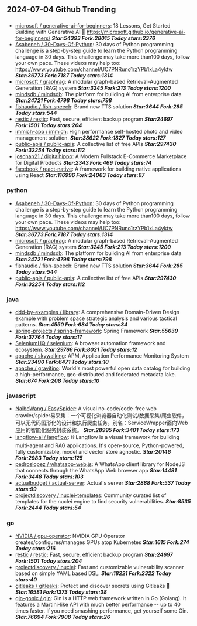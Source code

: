 ## 2024-07-04 Github Trending

### 
* [microsoft / generative-ai-for-beginners](https://github.com/microsoft/generative-ai-for-beginners): 18 Lessons, Get Started Building with Generative AI 🔗 https://microsoft.github.io/generative-ai-for-beginners/ ***Star:54393 Fork:28015 Today stars:2376***
* [Asabeneh / 30-Days-Of-Python](https://github.com/Asabeneh/30-Days-Of-Python): 30 days of Python programming challenge is a step-by-step guide to learn the Python programming language in 30 days. This challenge may take more than100 days, follow your own pace. These videos may help too: https://www.youtube.com/channel/UC7PNRuno1rzYPb1xLa4yktw ***Star:36773 Fork:7187 Today stars:1314***
* [microsoft / graphrag](https://github.com/microsoft/graphrag): A modular graph-based Retrieval-Augmented Generation (RAG) system ***Star:3245 Fork:213 Today stars:1200***
* [mindsdb / mindsdb](https://github.com/mindsdb/mindsdb): The platform for building AI from enterprise data ***Star:24721 Fork:4798 Today stars:798***
* [fishaudio / fish-speech](https://github.com/fishaudio/fish-speech): Brand new TTS solution ***Star:3644 Fork:285 Today stars:544***
* [restic / restic](https://github.com/restic/restic): Fast, secure, efficient backup program ***Star:24697 Fork:1501 Today stars:204***
* [immich-app / immich](https://github.com/immich-app/immich): High performance self-hosted photo and video management solution. ***Star:38622 Fork:1827 Today stars:127***
* [public-apis / public-apis](https://github.com/public-apis/public-apis): A collective list of free APIs ***Star:297430 Fork:32254 Today stars:112***
* [joschan21 / digitalhippo](https://github.com/joschan21/digitalhippo): A Modern Fullstack E-Commerce Marketplace for Digital Products ***Star:2343 Fork:469 Today stars:74***
* [facebook / react-native](https://github.com/facebook/react-native): A framework for building native applications using React ***Star:116996 Fork:24063 Today stars:67***

### python
* [Asabeneh / 30-Days-Of-Python](https://github.com/Asabeneh/30-Days-Of-Python): 30 days of Python programming challenge is a step-by-step guide to learn the Python programming language in 30 days. This challenge may take more than100 days, follow your own pace. These videos may help too: https://www.youtube.com/channel/UC7PNRuno1rzYPb1xLa4yktw ***Star:36773 Fork:7187 Today stars:1314***
* [microsoft / graphrag](https://github.com/microsoft/graphrag): A modular graph-based Retrieval-Augmented Generation (RAG) system ***Star:3245 Fork:213 Today stars:1200***
* [mindsdb / mindsdb](https://github.com/mindsdb/mindsdb): The platform for building AI from enterprise data ***Star:24721 Fork:4798 Today stars:798***
* [fishaudio / fish-speech](https://github.com/fishaudio/fish-speech): Brand new TTS solution ***Star:3644 Fork:285 Today stars:544***
* [public-apis / public-apis](https://github.com/public-apis/public-apis): A collective list of free APIs ***Star:297430 Fork:32254 Today stars:112***

### java
* [ddd-by-examples / library](https://github.com/ddd-by-examples/library): A comprehensive Domain-Driven Design example with problem space strategic analysis and various tactical patterns. ***Star:4550 Fork:684 Today stars:34***
* [spring-projects / spring-framework](https://github.com/spring-projects/spring-framework): Spring Framework ***Star:55639 Fork:37764 Today stars:17***
* [SeleniumHQ / selenium](https://github.com/SeleniumHQ/selenium): A browser automation framework and ecosystem. ***Star:29766 Fork:8021 Today stars:12***
* [apache / skywalking](https://github.com/apache/skywalking): APM, Application Performance Monitoring System ***Star:23490 Fork:6471 Today stars:10***
* [apache / gravitino](https://github.com/apache/gravitino): World's most powerful open data catalog for building a high-performance, geo-distributed and federated metadata lake. ***Star:674 Fork:208 Today stars:10***

### javascript
* [NaiboWang / EasySpider](https://github.com/NaiboWang/EasySpider): A visual no-code/code-free web crawler/spider易采集：一个可视化浏览器自动化测试/数据采集/爬虫软件，可以无代码图形化的设计和执行爬虫任务。别名：ServiceWrapper面向Web应用的智能化服务封装系统。 ***Star:28995 Fork:3401 Today stars:173***
* [langflow-ai / langflow](https://github.com/langflow-ai/langflow): ⛓️ Langflow is a visual framework for building multi-agent and RAG applications. It's open-source, Python-powered, fully customizable, model and vector store agnostic. ***Star:20146 Fork:2983 Today stars:125***
* [pedroslopez / whatsapp-web.js](https://github.com/pedroslopez/whatsapp-web.js): A WhatsApp client library for NodeJS that connects through the WhatsApp Web browser app ***Star:14481 Fork:3448 Today stars:103***
* [actualbudget / actual-server](https://github.com/actualbudget/actual-server): Actual's server ***Star:2888 Fork:537 Today stars:99***
* [projectdiscovery / nuclei-templates](https://github.com/projectdiscovery/nuclei-templates): Community curated list of templates for the nuclei engine to find security vulnerabilities. ***Star:8535 Fork:2444 Today stars:54***

### go
* [NVIDIA / gpu-operator](https://github.com/NVIDIA/gpu-operator): NVIDIA GPU Operator creates/configures/manages GPUs atop Kubernetes ***Star:1615 Fork:274 Today stars:216***
* [restic / restic](https://github.com/restic/restic): Fast, secure, efficient backup program ***Star:24697 Fork:1501 Today stars:204***
* [projectdiscovery / nuclei](https://github.com/projectdiscovery/nuclei): Fast and customizable vulnerability scanner based on simple YAML based DSL. ***Star:18221 Fork:2322 Today stars:40***
* [gitleaks / gitleaks](https://github.com/gitleaks/gitleaks): Protect and discover secrets using Gitleaks 🔑 ***Star:16581 Fork:1373 Today stars:38***
* [gin-gonic / gin](https://github.com/gin-gonic/gin): Gin is a HTTP web framework written in Go (Golang). It features a Martini-like API with much better performance -- up to 40 times faster. If you need smashing performance, get yourself some Gin. ***Star:76694 Fork:7908 Today stars:26***
